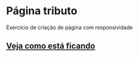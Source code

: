# Página tributo
 Exercício de criação de página com responsividade
 
 ## [Veja como está ficando](https://gracibrea.github.io/pagina-tributo/)
